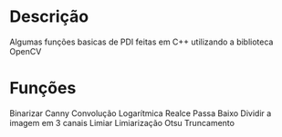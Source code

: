# Descrição
Algumas funções basicas de PDI feitas em C++ utilizando a biblioteca OpenCV

# Funções
Binarizar
Canny
Convolução
Logarítmica
Realce
Passa Baixo
Dividir a imagem em 3 canais
Limiar
Limiarização
Otsu
Truncamento
